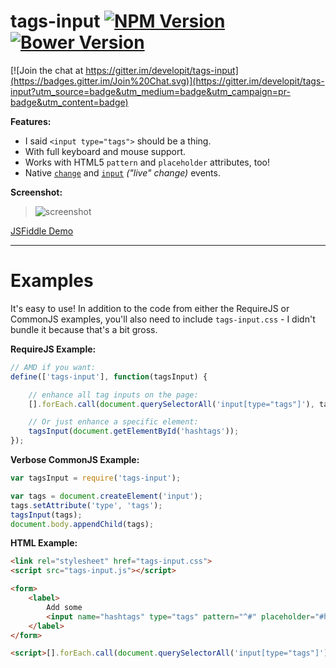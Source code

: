 tags-input [![NPM Version](http://img.shields.io/npm/v/tags-input.svg?style=flat)](https://www.npmjs.org/package/tags-input) [![Bower Version](http://img.shields.io/bower/v/tags-input.svg?style=flat)](http://bower.io/search/?q=tags-input)
=========

[![Join the chat at https://gitter.im/developit/tags-input](https://badges.gitter.im/Join%20Chat.svg)](https://gitter.im/developit/tags-input?utm_source=badge&utm_medium=badge&utm_campaign=pr-badge&utm_content=badge)

**Features:**

- I said `<input type="tags">` should be a thing.
- With full keyboard and mouse support.
- Works with HTML5 `pattern` and `placeholder` attributes, too!
- Native [`change`](https://developer.mozilla.org/en-US/docs/Web/Events/change) and [`input`](https://developer.mozilla.org/en-US/docs/Web/Events/input) _("live" change)_ events.

**Screenshot:**

> ![screenshot](http://cl.ly/image/3M3U1h1s2y0v/tags-screenshot.png)

[JSFiddle Demo](http://jsfiddle.net/developit/d5w4jpxq/)

---


Examples
========

It's easy to use! In addition to the code from either the RequireJS or CommonJS examples,
you'll also need to include `tags-input.css` - I didn't bundle it because that's a bit gross.

**RequireJS Example:**

```JavaScript
// AMD if you want:
define(['tags-input'], function(tagsInput) {

	// enhance all tag inputs on the page:
	[].forEach.call(document.querySelectorAll('input[type="tags"]'), tagsInput);

	// Or just enhance a specific element:
	tagsInput(document.getElementById('hashtags'));
});
```

**Verbose CommonJS Example:**

```JavaScript
var tagsInput = require('tags-input');

var tags = document.createElement('input');
tags.setAttribute('type', 'tags');
tagsInput(tags);
document.body.appendChild(tags);
```

**HTML Example:**

```html
<link rel="stylesheet" href="tags-input.css">
<script src="tags-input.js"></script>

<form>
	<label>
		Add some
		<input name="hashtags" type="tags" pattern="^#" placeholder="#hashtags">
	</label>
</form>

<script>[].forEach.call(document.querySelectorAll('input[type="tags"]'), tagsInput);</script>
```
